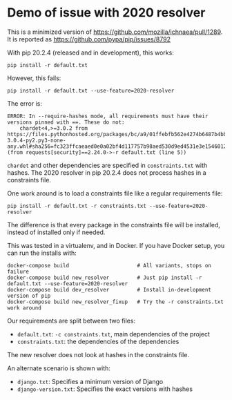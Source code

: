 # Demo of issue with 2020 resolver

This is a minimized version of https://github.com/mozilla/ichnaea/pull/1289.
It is reported as https://github.com/pypa/pip/issues/8792

With pip 20.2.4 (released and in development), this works:

```
pip install -r default.txt
```

However, this fails:

```
pip install -r default.txt --use-feature=2020-resolver
```

The error is:
```
ERROR: In --require-hashes mode, all requirements must have their versions pinned with ==. These do not:
    chardet<4,>=3.0.2 from https://files.pythonhosted.org/packages/bc/a9/01ffebfb562e4274b6487b4bb1ddec7ca55ec7510b22e4c51f14098443b8/chardet-3.0.4-py2.py3-none-any.whl#sha256=fc323ffcaeaed0e0a02bf4d117757b98aed530d9ed4531e3e15460124c106691 (from requests[security]==2.24.0->-r default.txt (line 5))
```

``chardet`` and other dependencies are specified in ``constraints.txt`` with hashes.
The 2020 resolver in pip 20.2.4 does not process hashes in a constraints file.

One work around is to load a constraints file like a regular requirements file:

```
pip install -r default.txt -r constraints.txt --use-feature=2020-resolver
```

The difference is that every package in the constraints file will be installed,
instead of installed only if needed.

This was tested in a virtualenv, and in Docker. If you have Docker setup, you
can run the installs with:

```
docker-compose build                      # All variants, stops on failure
docker-compose build new_resolver         # Just pip install -r default.txt --use-feature=2020-resolver
docker-compose build dev_resolver         # Install in-development version of pip
docker-compose build new_resolver_fixup   # Try the -r constraints.txt work around
```

Our requirements are split between two files:
* ``default.txt``: ``-c constraints.txt``, main dependencies of the project
* ``constraints.txt``: the dependencies of the dependencies

The new resolver does not look at hashes in the constraints file.

An alternate scenario is shown with:

* ``django.txt``: Specifies a minimum version of Django
* ``django-version.txt``: Specifies the exact versions with hashes
